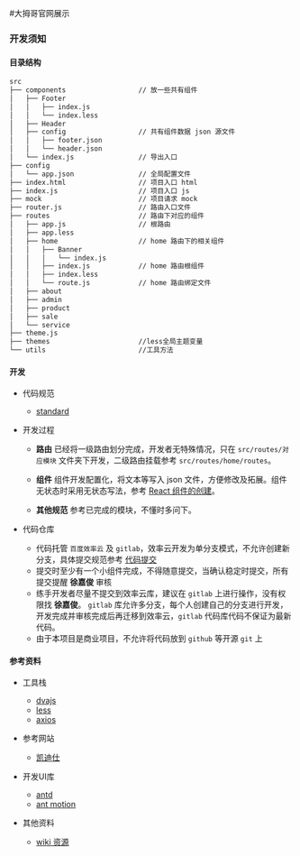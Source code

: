 #大拇哥官网展示

### 开发须知


#### 目录结构

```bash
src
├── components					// 放一些共有组件
│   ├── Footer
│   │   ├── index.js
│   │   └── index.less
│   ├── Header
│   ├── config					// 共有组件数据 json 源文件
│   │   ├── footer.json
│   │   └── header.json
│   └── index.js				// 导出入口
├── config
│   └── app.json				// 全局配置文件
├── index.html					// 项目入口 html
├── index.js					// 项目入口 js
├── mock						// 项目请求 mock 
├── router.js					// 路由入口文件
├── routes						// 路由下对应的组件
│   ├── app.js					// 根路由
│   ├── app.less		
│   ├── home					// home 路由下的相关组件
│   │   ├── Banner		
│   │   │   └── index.js
│   │   ├── index.js			// home 路由根组件
│   │   ├── index.less			
│   │   └── route.js			// home 路由绑定文件
│   ├── about						
│   ├── admin
│   ├── product
│   ├── sale
│   └── service
├── theme.js
├── themes						//less全局主题变量 
└── utils						//工具方法
```

#### 开发
+ 代码规范
	+ [standard](https://github.com/standard/standard/blob/master/docs/README-zhcn.md) 

+ 开发过程
	+ **路由** 已经将一级路由划分完成，开发者无特殊情况，只在 `src/routes/对应模块` 文件夹下开发，二级路由挂载参考 `src/routes/home/routes`。
	
	+ **组件** 组件开发配置化，将文本等写入 json 文件，方便修改及拓展。组件无状态时采用无状态写法，参考 [React 组件的创建](http://outxu.cn/note-react-01/)。
	
	+ **其他规范** 参考已完成的模块，不懂时多问下。
+ 代码仓库
	+ 代码托管 `百度效率云` 及 `gitlab`，效率云开发为单分支模式，不允许创建新分支，具体提交规范参考 [代码提交](http://wiki.hrsoft.net/docs/show/38)
	+ 提交时至少有一个小组件完成，不得随意提交，当确认稳定时提交，所有提交提醒 **徐嘉俊** 审核
	+ 练手开发者尽量不提交到效率云库，建议在 `gitlab` 上进行操作，没有权限找 **徐嘉俊**。 `gitlab` 库允许多分支，每个人创建自己的分支进行开发，开发完成并审核完成后再迁移到效率云，`gitlab` 代码库代码不保证为最新代码。
	+ 由于本项目是商业项目，不允许将代码放到 `github` 等开源 `git` 上
	 
#### 参考资料
+ 工具栈
	+ [dvajs](https://github.com/dvajs/dva)  
	+ [less](http://lesscss.cn/)
	+ [axios](https://github.com/mzabriskie/axios)
+ 参考网站
	+ [凯迪仕](http://www.kaadas.com/index.asp)

+ 开发UI库
	+ [antd](https://ant.design/docs/react/introduce-cn)
	+ [ant motion](https://motion.ant.design/)
+ 其他资料
	+ [wiki 资源](http://wiki.hrsoft.net/docs/show/206)  

